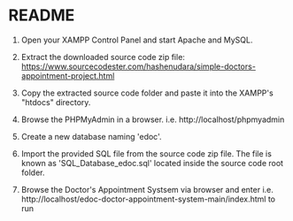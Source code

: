 # README
1. Open your XAMPP Control Panel and start Apache and MySQL.

2. Extract the downloaded source code zip file: https://www.sourcecodester.com/hashenudara/simple-doctors-appointment-project.html

3. Copy the extracted source code folder and paste it into the XAMPP's "htdocs" directory.

4. Browse the PHPMyAdmin in a browser. i.e. http://localhost/phpmyadmin

5. Create a new database naming 'edoc'.

6. Import the provided SQL file from the source code zip file. The file is known as 'SQL_Database_edoc.sql' located inside the source code root folder.

7. Browse the Doctor's Appointment Systsem via browser and enter i.e. http://localhost/edoc-doctor-appointment-system-main/index.html to run
